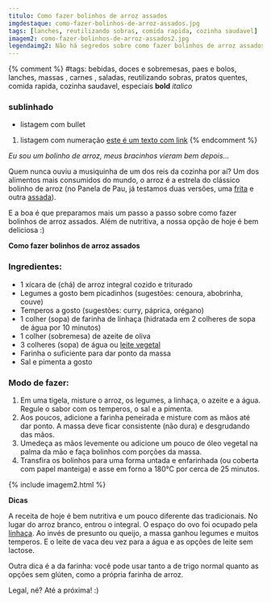 ```yaml
---
titulo: Como fazer bolinhos de arroz assados
imgdestaque: como-fazer-bolinhos-de-arroz-assados.jpg
tags: [lanches, reutilizando sobras, comida rapida, cozinha saudavel]
imagem2: como-fazer-bolinhos-de-arroz-assados2.jpg
legendaimg2: Não há segredos sobre como fazer bolinhos de arroz assados - é simples assim!
---
```

{% comment %}
#tags: bebidas, doces e sobremesas, paes e bolos, lanches, massas , carnes , saladas, reutilizando sobras, pratos quentes, comida rapida, cozinha saudavel, especiais
**bold**
*italico*
### sublinhado
* listagem com bullet
1. listagem com numeração
[este é um texto com link](https://www.enderecodolink.com)
{% endcomment %}

*Eu sou um bolinho de arroz, meus bracinhos vieram bem depois...*

Quem nunca ouviu a musiquinha de um dos reis da cozinha por aí? Um dos alimentos mais consumidos do mundo, o arroz é a estrela do clássico bolinho de arroz (no Panela de Pau, já testamos duas versões, uma [frita](http://paneladepau.github.io/paneladepau-jekyll-blog/bolinhos-de-arroz/) e outra [assada](http://paneladepau.github.io/paneladepau-jekyll-blog/bolinho-de-arroz-assado/)).

E a boa é que preparamos mais um passo a passo sobre como fazer bolinhos de arroz assados. Além de nutritiva, a nossa opção de hoje é bem deliciosa :)

**Como fazer bolinhos de arroz assados**

### Ingredientes:

* 1 xícara de (chá) de arroz integral cozido e triturado
* Legumes a gosto bem picadinhos (sugestões: cenoura, abobrinha, couve)
* Temperos a gosto (sugestões: curry, páprica, orégano)
* 1 colher (sopa) de farinha de linhaça (hidratada em 2 colheres de sopa de água por 10 minutos)
* 1 colher (sobremesa) de azeite de oliva
* 3 colheres (sopa) de água ou [leite vegetal](http://paneladepau.github.io/paneladepau-jekyll-blog/leite-de-aveia/)
* Farinha o suficiente para dar ponto da massa
* Sal e pimenta a gosto 

### Modo de fazer: 

1. Em uma tigela, misture o arroz, os legumes, a linhaça, o azeite e a água. Regule o sabor com os temperos, o sal e a pimenta. 
2. Aos poucos, adicione a farinha peneirada e misture com as mãos até dar ponto. A massa deve ficar consistente (não dura) e desgrudando das mãos.
3. Umedeça as mãos levemente ou adicione um pouco de óleo vegetal na palma da mão e faça bolinhos com porções da massa. 
4. Transfira os bolinhos para uma forma untada e enfarinhada (ou coberta com papel manteiga) e asse em forno a 180°C por cerca de 25 minutos. 

{% include imagem2.html %}

**Dicas** 

A receita de hoje é bem nutritiva e um pouco diferente das tradicionais. No lugar do arroz branco, entrou o integral. O espaço do ovo foi ocupado pela [linhaça](http://paneladepau.github.io/paneladepau-jekyll-blog/biscoito-linhaca-aveia/). Ao invés de presunto ou queijo, a massa ganhou legumes e muitos temperos. E o leite de vaca deu vez para a água e as opções de leite sem lactose. 

Outra dica é a da farinha: você pode usar tanto a de trigo normal quanto as opções sem glúten, como a própria farinha de arroz. 


Legal, né? 
Até a próxima! :)

